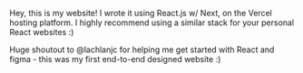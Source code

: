 Hey, this is my website! I wrote it using React.js w/ Next, on the Vercel hosting platform. I highly recommend using a similar stack for your personal React websites :)

Huge shoutout to @lachlanjc for helping me get started with React and figma - this was my first end-to-end designed website :)
